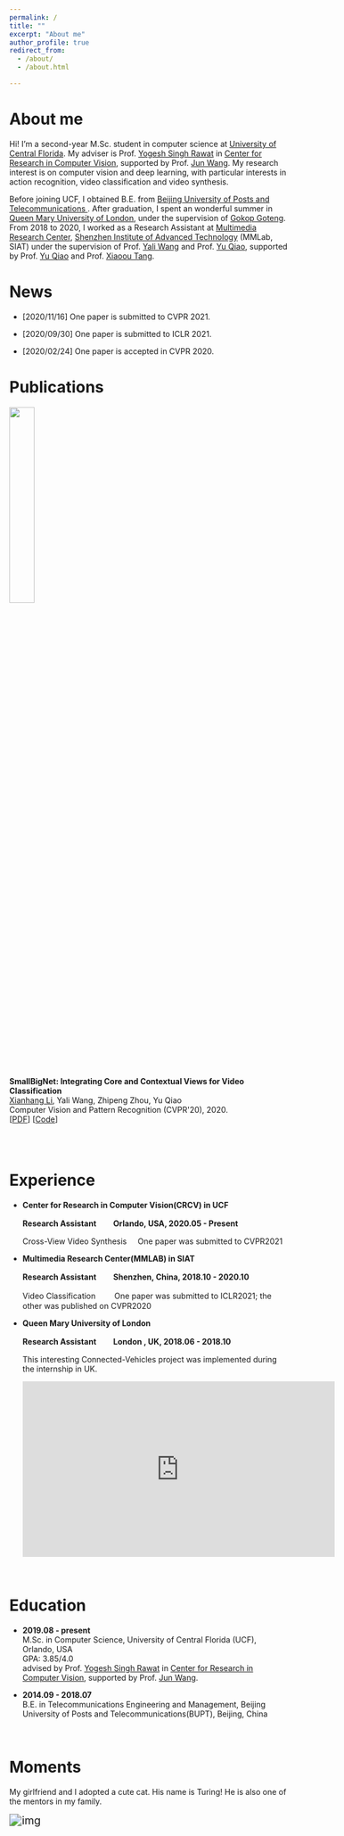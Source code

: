```yaml
---
permalink: /
title: ""
excerpt: "About me"
author_profile: true
redirect_from: 
  - /about/
  - /about.html

---
```


About me
======

Hi! I’m a second-year M.Sc. student in computer science  at [ University of Central Florida](https://www.cs.ucf.edu/).  My adviser is Prof. [Yogesh Singh Rawat](https://www.crcv.ucf.edu/person/rawat/) in [Center for Research in Computer Vision](https://www.crcv.ucf.edu/), supported by Prof. [Jun Wang](http://www.cass.eecs.ucf.edu/jun-wang/). My research interest is on computer vision and deep learning, with particular interests in action recognition, video classification and video synthesis.

Before joining UCF, I obtained B.E. from [ Beijing University of Posts and Telecommunications ](https://english.bupt.edu.cn/). After graduation,  I spent an wonderful summer in [Queen Mary University of London](https://www.qmul.ac.uk/), under the supervision of [Gokop Goteng](http://eecs.qmul.ac.uk/profiles/gotenggokop.html). From 2018 to 2020, I worked as a Research Assistant at [Multimedia Research Center](http://www.siat.cas.cn/jgsz/kyxt/jcs/yjdy/dmtjc/), [Shenzhen Institute of Advanced Technology](http://english.siat.cas.cn/) (MMLab, SIAT) under the supervision of Prof. [Yali Wang](https://scholar.google.com/citations?user=hD948dkAAAAJ&hl=zh-CN) and Prof. [Yu Qiao](https://scholar.google.com/citations?user=gFtI-8QAAAAJ&hl=zh-CN/), supported by Prof. [Yu Qiao](https://scholar.google.com/citations?user=gFtI-8QAAAAJ&hl=zh-CN) and Prof. [Xiaoou Tang](http://www.ie.cuhk.edu.hk/people/xotang.shtml).



News
======

+ [2020/11/16]  One paper is submitted to CVPR 2021.

+ [2020/09/30]  One paper is submitted to ICLR 2021.

+ [2020/02/24]  One paper is accepted in CVPR 2020.


Publications
======
<div class="row">
  <div class="column left">
    <img align="left" width="30%"  src="https://github.com/xhl-video/xianhangli/blob/master/images/smallbig.png?raw=true">  
  </div>
  <div class="column middle">&nbsp;</div>
  <div class="column right">
    <p>
      <strong>SmallBigNet: Integrating Core and Contextual Views for Video Classification</strong><br/>
      <u>Xianhang Li</u>, Yali Wang, Zhipeng Zhou, Yu Qiao<br/>
     Computer Vision and Pattern Recognition  (CVPR'20), 2020.<br/>
        [<a href="https://openaccess.thecvf.com/content_CVPR_2020/papers/Li_SmallBigNet_Integrating_Core_and_Contextual_Views_for_Video_Classification_CVPR_2020_paper.pdf">PDF</a>]
      [<a href="https://github.com/xhl-video/SmallBigNet">Code</a>]
    </p>
  </div>
</div>



&nbsp;

Experience 
======

+ **Center for Research in Computer Vision(CRCV) in UCF**  

  **Research Assistant      　&nbsp;  &nbsp;       Orlando, USA,  2020.05 - Present**   
  
  Cross-View Video Synthesis  &nbsp;  &nbsp; One paper was submitted to CVPR2021 

  


+ **Multimedia Research Center(MMLAB) in SIAT**  

  **Research Assistant       　&nbsp; &nbsp;       Shenzhen, China, 2018.10 - 2020.10** 
  
  Video Classification    　&nbsp; &nbsp; One paper was submitted to ICLR2021; the other was published on CVPR2020


  


+ **Queen Mary University of London**

  **Research Assistant         　&nbsp; &nbsp;      London , UK, 2018.06 - 2018.10**   

  This interesting Connected-Vehicles project was implemented during the internship in UK.
  <iframe width="560" height="315" src="https://www.youtube.com/embed/iOneZ9_jW3M" frameborder="0" allow="accelerometer; autoplay; clipboard-write; encrypted-media; gyroscope; picture-in-picture" allowfullscreen></iframe>


&nbsp;

Education
======
+  **2019.08 - present**  
M.Sc. in Computer Science, University of Central Florida (UCF), Orlando, USA  
GPA: 3.85/4.0  
advised by Prof. [Yogesh Singh Rawat](https://www.crcv.ucf.edu/person/rawat/) in [Center for Research in Computer Vision](https://www.crcv.ucf.edu/), supported by Prof. [Jun Wang](http://www.cass.eecs.ucf.edu/jun-wang/).

+  **2014.09 - 2018.07**  
B.E. in Telecommunications Engineering and Management, Beijing University of Posts and Telecommunications(BUPT), Beijing, China  

&nbsp;

Moments
======
My girlfriend and I adopted a cute cat. His name is Turing! He is also one of the mentors in my family.

<img src="https://github.com/xhl-video/xianhangli/blob/master/images/turing.png?raw=true" alt="img"  style="zoom:140%;" />

